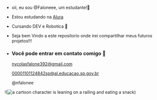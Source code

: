 - oii, eu sou @Faloneee, um estudante!👋
- Estou estudando na [Alura](https://www.alura.com.br)
- Cursando DEV e Robotica 🦾
- Seja bem Vindo a este repositorio onde irei compartilhar meus futuros projetos!!!
  

- ### Você pode entrar em contato comigo 📧
  nycolasfalone392@gmail.com

  00001101124842sp@al.educacao.sp.gov.br

  @nfalonee

!(<img src="https://media1.tenor.com/m/Nrrw7JbW5M4AAAAC/sasuke-uchiha.gif" alt="a cartoon character is leaning on a railing and eating a snack"/>)


